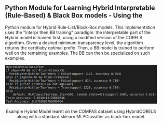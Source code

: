 ## Python Module for Learning Hybrid Interpretable (Rule-Based) & Black Box models - Using the 

Python module for Hybrid Rule-List/Black-Box models. This implementation uses the "Interpr then BB training" paradigm: the interpretable part of the Hybrid model is trained first, using a modified version of the CORELS algorithm. Given a desired minimum transparency level, the algorithm returns the certifiaby optimal prefix. Then, a BB model is trained to perform well on the remaining examples. The BB can then be specialized on such examples.


<p align = "center"><img src = "./example_HybridCORELS_model_MLP_2.png"></p><p align = "center">
Example Hybrid Model learnt on the COMPAS dataset using HybridCORELS along with a standard sklearn MLPClassifier as black-box model.
</p>
